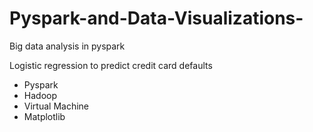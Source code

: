# Pyspark-and-Data-Visualizations-

Big data analysis in pyspark

Logistic regression to predict credit card defaults

- Pyspark 
- Hadoop
- Virtual Machine 
- Matplotlib
